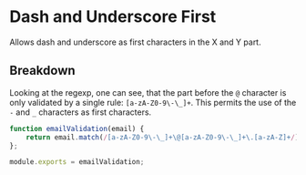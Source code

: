 # Dash and Underscore First

Allows dash and underscore as first characters in the X and Y part.

## Breakdown

Looking at the regexp, one can see, that the part before the `@` character is only validated by a single rule: `[a-zA-Z0-9\-\_]+`. This permits the use of the `-` and `_` characters as first characters.

~~~~js
function emailValidation(email) {
    return email.match(/[a-zA-Z0-9\-\_]+\@[a-zA-Z0-9\-\_]+\.[a-zA-Z]+/);
};

module.exports = emailValidation;
~~~~
